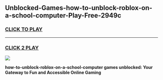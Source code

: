 
## Unblocked-Games-how-to-unblock-roblox-on-a-school-computer-Play-Free-2949c
<h3>
<a href="https://premium76.site?title=how-to-unblock-roblox-on-a-school-computer&ref=12A">CLICK TO PLAY</a></h3>
<hr>

<h3>
<a href="https://premium76.site?title=how-to-unblock-roblox-on-a-school-computer&ref=12A">CLICK 2 PLAY</a>
  
</h3>

<a href="https://premium76.site?title=how-to-unblock-roblox-on-a-school-computer&ref=12A"><img src="https://clearcache.store/games.png"></a>


**how-to-unblock-roblox-on-a-school-computer games unblocked: Your Gateway to Fun and Accessible Online Gaming**
